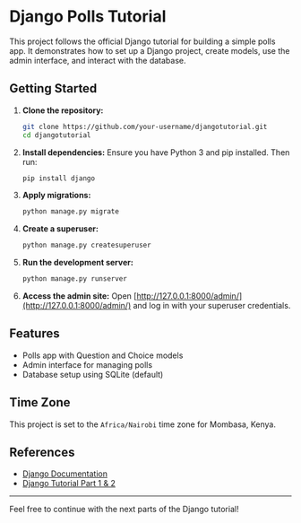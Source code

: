 # Django Polls Tutorial

This project follows the official Django tutorial for building a simple polls app. It demonstrates how to set up a Django project, create models, use the admin interface, and interact with the database.

## Getting Started

1. **Clone the repository:**

   ```sh
   git clone https://github.com/your-username/djangotutorial.git
   cd djangotutorial
   ```

2. **Install dependencies:**
   Ensure you have Python 3 and pip installed. Then run:

   ```sh
   pip install django
   ```

3. **Apply migrations:**

   ```sh
   python manage.py migrate
   ```

4. **Create a superuser:**

   ```sh
   python manage.py createsuperuser
   ```

5. **Run the development server:**

   ```sh
   python manage.py runserver
   ```

6. **Access the admin site:**
   Open [http://127.0.0.1:8000/admin/](http://127.0.0.1:8000/admin/) and log in with your superuser credentials.

## Features

- Polls app with Question and Choice models
- Admin interface for managing polls
- Database setup using SQLite (default)

## Time Zone

This project is set to the `Africa/Nairobi` time zone for Mombasa, Kenya.

## References

- [Django Documentation](https://docs.djangoproject.com/en/4.2/)
- [Django Tutorial Part 1 & 2](https://docs.djangoproject.com/en/4.2/intro/tutorial01/)

---

Feel free to continue with the next parts of the Django tutorial!
